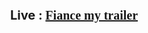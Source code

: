 <!DOCTYPE html>
<html lang="en">
<head>
    <link href="https://fonts.googleapis.com/css2?family=Cookie&display=swap" rel="stylesheet">
</head>
<body>
    <h1 style="text-align: center; font-size: 20px;"> Live : <a href="https://sabujhasansarker.github.io/Fiance-my-trailer/" target="_blank"  style="font-family: 'Cookie', cursive;">Fiance my trailer</h1></a>
</body>
</html>

